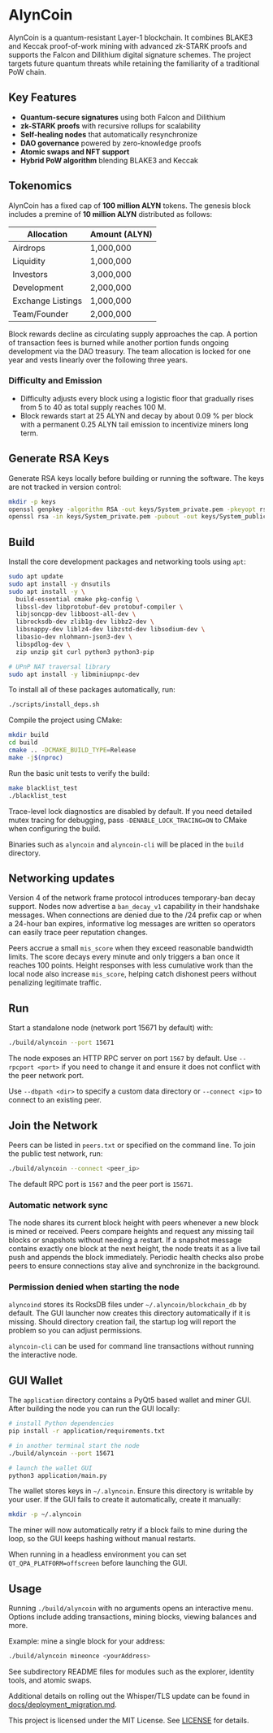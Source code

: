 # AlynCoin

AlynCoin is a quantum-resistant Layer-1 blockchain. It combines BLAKE3 and
Keccak proof-of-work mining with advanced zk-STARK proofs and supports the
Falcon and Dilithium digital signature schemes. The project targets future
quantum threats while retaining the familiarity of a traditional PoW chain.

## Key Features

* **Quantum-secure signatures** using both Falcon and Dilithium
* **zk-STARK proofs** with recursive rollups for scalability
* **Self-healing nodes** that automatically resynchronize
* **DAO governance** powered by zero-knowledge proofs
* **Atomic swaps and NFT support**
* **Hybrid PoW algorithm** blending BLAKE3 and Keccak

## Tokenomics

AlynCoin has a fixed cap of **100 million ALYN** tokens. The genesis block
includes a premine of **10 million ALYN** distributed as follows:

| Allocation           | Amount (ALYN) |
|----------------------|---------------|
| Airdrops             | 1,000,000     |
| Liquidity            | 1,000,000     |
| Investors            | 3,000,000     |
| Development          | 2,000,000     |
| Exchange Listings    | 1,000,000     |
| Team/Founder         | 2,000,000     |

Block rewards decline as circulating supply approaches the cap. A portion of
transaction fees is burned while another portion funds ongoing development via
the DAO treasury. The team allocation is locked for one year and vests
linearly over the following three years.

### Difficulty and Emission

* Difficulty adjusts every block using a logistic floor that gradually rises
  from 5 to 40 as total supply reaches 100&nbsp;M.
* Block rewards start at 25 ALYN and decay by about 0.09&nbsp;% per block with
  a permanent 0.25 ALYN tail emission to incentivize miners long term.

## Generate RSA Keys

Generate RSA keys locally before building or running the software. The keys are
not tracked in version control:

```bash
mkdir -p keys
openssl genpkey -algorithm RSA -out keys/System_private.pem -pkeyopt rsa_keygen_bits:2048
openssl rsa -in keys/System_private.pem -pubout -out keys/System_public.pem
```

## Build

Install the core development packages and networking tools using `apt`:

```bash
sudo apt update
sudo apt install -y dnsutils
sudo apt install -y \
  build-essential cmake pkg-config \
  libssl-dev libprotobuf-dev protobuf-compiler \
  libjsoncpp-dev libboost-all-dev \
  librocksdb-dev zlib1g-dev libbz2-dev \
  libsnappy-dev liblz4-dev libzstd-dev libsodium-dev \
  libasio-dev nlohmann-json3-dev \
  libspdlog-dev \
  zip unzip git curl python3 python3-pip

# UPnP NAT traversal library
sudo apt install -y libminiupnpc-dev
```

To install all of these packages automatically, run:

```bash
./scripts/install_deps.sh
```

Compile the project using CMake:

```bash
mkdir build
cd build
cmake .. -DCMAKE_BUILD_TYPE=Release
make -j$(nproc)
```

Run the basic unit tests to verify the build:

```bash
make blacklist_test
./blacklist_test
```

Trace-level lock diagnostics are disabled by default. If you need detailed
mutex tracing for debugging, pass `-DENABLE_LOCK_TRACING=ON` to CMake when
configuring the build.

Binaries such as `alyncoin` and `alyncoin-cli` will be placed in the `build`
directory.

## Networking updates

Version 4 of the network frame protocol introduces temporary-ban decay
support. Nodes now advertise a `ban_decay_v1` capability in their handshake
messages. When connections are denied due to the /24 prefix cap or when a
24-hour ban expires, informative log messages are written so operators can
easily trace peer reputation changes.

Peers accrue a small `mis_score` when they exceed reasonable bandwidth
limits. The score decays every minute and only triggers a ban once it reaches
100 points. Height responses with less cumulative work than the local node
also increase `mis_score`, helping catch dishonest peers without penalizing
legitimate traffic.

## Run

Start a standalone node (network port 15671 by default) with:

```bash
./build/alyncoin --port 15671
```

The node exposes an HTTP RPC server on port `1567` by default. Use `--rpcport <port>`
if you need to change it and ensure it does not conflict with the peer network port.

Use `--dbpath <dir>` to specify a custom data directory or `--connect <ip>` to
connect to an existing peer.

## Join the Network

Peers can be listed in `peers.txt` or specified on the command line. To join the
public test network, run:

```bash
./build/alyncoin --connect <peer_ip>
```

The default RPC port is `1567` and the peer port is `15671`.

### Automatic network sync

The node shares its current block height with peers whenever a new block is
mined or received. Peers compare heights and request any missing tail blocks or
snapshots without needing a restart. If a snapshot message contains exactly one
block at the next height, the node treats it as a live tail push and appends the
block immediately. Periodic health checks also probe peers to ensure connections
stay alive and synchronize in the background.

### Permission denied when starting the node

`alyncoind` stores its RocksDB files under `~/.alyncoin/blockchain_db` by
default. The GUI launcher now creates this directory automatically if it is
missing.  Should directory creation fail, the startup log will report the
problem so you can adjust permissions.

`alyncoin-cli` can be used for command line transactions without running the
interactive node.

## GUI Wallet

The `application` directory contains a PyQt5 based wallet and miner GUI. After
building the node you can run the GUI locally:

```bash
# install Python dependencies
pip install -r application/requirements.txt

# in another terminal start the node
./build/alyncoin --port 15671

# launch the wallet GUI
python3 application/main.py
```

The wallet stores keys in `~/.alyncoin`. Ensure this directory is writable
by your user. If the GUI fails to create it automatically, create it manually:

```bash
mkdir -p ~/.alyncoin
```

The miner will now automatically retry if a block fails to mine during the loop,
so the GUI keeps hashing without manual restarts.

When running in a headless environment you can set `QT_QPA_PLATFORM=offscreen`
before launching the GUI.

## Usage

Running `./build/alyncoin` with no arguments opens an interactive menu. Options
include adding transactions, mining blocks, viewing balances and more.

Example: mine a single block for your address:

```bash
./build/alyncoin mineonce <yourAddress>
```

See subdirectory README files for modules such as the explorer, identity tools, and atomic swaps.

Additional details on rolling out the Whisper/TLS update can be found in
[docs/deployment_migration.md](docs/deployment_migration.md).

This project is licensed under the MIT License. See [LICENSE](LICENSE) for details.
